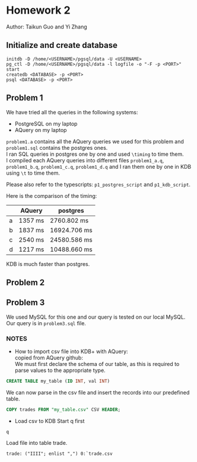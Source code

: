 Homework 2
==========

Author: Taikun Guo and Yi Zhang

## Initialize and create database
```
initdb -D /home/<USERNAME>/pgsql/data -U <USERNAME>
pg_ctl -D /home/<USERNAME>/pgsql/data -l logfile -o "-F -p <PORT>" start
createdb <DATABASE> -p <PORT>
psql <DATABASE> -p <PORT>
```

## Problem 1  
We have tried all the queries in the following systems:  

- PostgreSQL on my laptop  
- AQuery on my laptop  

`problem1.a` contains all the AQuery queries we used for this problem and `problem1.sql` contains the postgres ones.  
I ran SQL queries in postgres one by one and used `\timing` to time them.  
I compiled each AQuery queries into different files `problem1_a.q`, `problem1_b.q`, `problem1_c.q`, `problem1_d.q` and I ran them one by one in KDB using `\t` to time them.  

Please also refer to the typescripts: `p1_postgres_script` and `p1_kdb_script`.

Here is the comparison of the timing:  

|   |AQuery  |postgres    |
|---|--------|------------|
|a  |1357 ms |2760.802 ms |
|b  |1837 ms |16924.706 ms|
|c  |2540 ms |24580.586 ms|
|d  |1217 ms |10488.660 ms|

KDB is much faster than postgres.

## Problem 2  

## Problem 3  
We used MySQL for this one and our query is tested on our local MySQL. Our query is in `problem3.sql` file.


### NOTES

- How to import csv file into KDB+ with AQuery:  
copied from AQuery github:  
We must first declare the schema of our table, as this is required to parse values to the appropriate type.
```sql
CREATE TABLE my_table (ID INT, val INT)
```
We can now parse in the csv file and insert the records into our predefined table.
```sql
COPY trades FROM "my_table.csv" CSV HEADER;
```

- Load csv to KDB
Start q first
```
q
```
Load file into table trade.  
```
trade: ("IIII"; enlist ",") 0:`trade.csv
```
